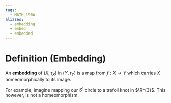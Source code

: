 ```yaml
---
tags:
  - MATH_190A
aliases:
  - embedding
  - embed
  - embedded
---
```

# Definition (Embedding)
An **embedding** of $(X, \tau_{X})$ in $(Y, \tau_{Y})$ is a map from $f : X \to Y$ which carries $X$ homeomorphically to its image. 

For example, imagine mapping our $S^{1}$ circle to a trefoil knot in $\R^{3}$. This however, is not a homeomorphism. 